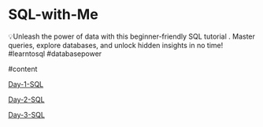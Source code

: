 # SQL-with-Me
💡Unleash the power of data with this beginner-friendly SQL tutorial . Master queries, explore databases, and unlock hidden insights in no time!  #learntosql #databasepower

#content

<a href="Day-1-SQL"/>Day-1-SQL

<a href="Day-2-SQL"/>Day-2-SQL

<a href="Day-3-SQL"/>Day-3-SQL

